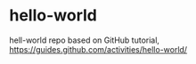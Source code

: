 # hello-world
hell-world repo based on GitHub tutorial, https://guides.github.com/activities/hello-world/
